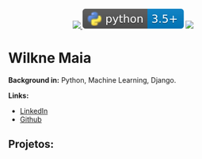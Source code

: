 <p align="center">
    <a href="https://www.linkedin.com/in/wilknemaia/">
        <img src="https://img.shields.io/badge/author-wilknemaia-red.svg" />
    </a>
    <img src="/img/python-logo.svg">
    <a href="https://docs.djangoproject.com/en/3.1/">
        <img src="https://img.shields.io/badge/Django-3.1+-blue.svg" />
    </a>
</p>


# Wilkne Maia

**Background in:** Python, Machine Learning, Django.

**Links:**

* [LinkedIn](https://www.linkedin.com/in/wilknemaia/)
* [Github](https://github.com/Wilkne-Maia)

## Projetos:
